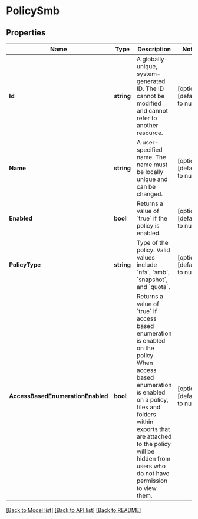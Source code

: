 # PolicySmb

## Properties
Name | Type | Description | Notes
------------ | ------------- | ------------- | -------------
**Id** | **string** | A globally unique, system-generated ID. The ID cannot be modified and cannot refer to another resource. | [optional] [default to null]
**Name** | **string** | A user-specified name. The name must be locally unique and can be changed. | [optional] [default to null]
**Enabled** | **bool** | Returns a value of &#x60;true&#x60; if the policy is enabled. | [optional] [default to null]
**PolicyType** | **string** | Type of the policy. Valid values include &#x60;nfs&#x60;, &#x60;smb&#x60;, &#x60;snapshot&#x60;, and &#x60;quota&#x60;. | [optional] [default to null]
**AccessBasedEnumerationEnabled** | **bool** | Returns a value of &#x60;true&#x60; if access based enumeration is enabled on the policy. When access based enumeration is enabled on a policy, files and folders within exports that are attached to the policy will be hidden from users who do not have permission to view them. | [optional] [default to null]

[[Back to Model list]](../README.md#documentation-for-models) [[Back to API list]](../README.md#documentation-for-api-endpoints) [[Back to README]](../README.md)

